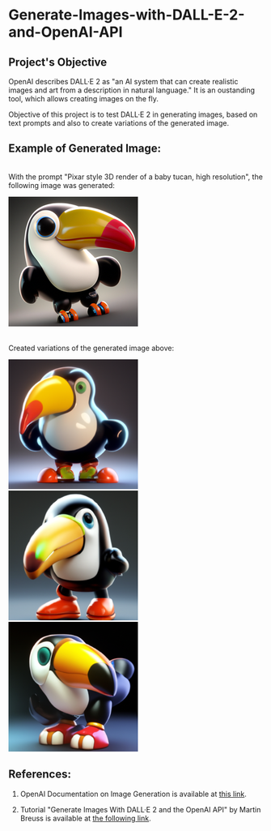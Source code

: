 # Generate-Images-with-DALL-E-2-and-OpenAI-API

## Project's Objective

OpenAI describes DALL·E 2 as "an AI system that can create realistic images and art from a description in natural language."  It is an oustanding tool, which allows creating images on the fly.

Objective of this project is to test DALL·E 2 in generating images, based on text prompts and also to create variations of the generated image.

## Example of Generated Image:
<br/>
With the prompt "Pixar style 3D render of a baby tucan, high resolution", the following image was generated:
<p align="left">
<img
  src="image.jpg"
  title="Generated Image"
  style="display: inline-block; margin: 0 auto; width: 256px; height:256px;">
</p>
<br/>
Created variations of the generated image above:
<br/>
<p align="left">
<img
  src="image0.png"
  title="Image Variation 1"
  style="display: inline-block; margin: 0 auto; width: 256px; height:256px;">
<img
  src="image1.png"
  title="Image Variation 2"
  style="display: inline-block; margin: 0 auto; width: 256px; height:256px;">
<img
  src="image2.png"
  title="Image Variation 3"
  style="display: inline-block; margin: 0 auto; width: 256px; height:256px;">
</p>

## References:

1. OpenAI Documentation on Image Generation is available at [this link](https://platform.openai.com/docs/guides/images).

2. Tutorial "Generate Images With DALL·E 2 and the OpenAI API" by Martin Breuss is available at [the following link](https://realpython.com/generate-images-with-dalle-openai-api/).
